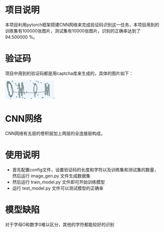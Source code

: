 # 项目说明
本项目利用pytorch框架搭建CNN网络来完成验证码识别这一任务，本项目用到的训练集有100000张图片，测试集有10000张图片，识别的正确率达到了94.500000 %。


# 验证码
项目中用到的验证码都是用captcha库来生成的，具体的图片如下：

![captcha](https://raw.githubusercontent.com/Pluto00/pytorch-captcha/master/dataset/test/0MQM_1566728514.png)

# CNN网络
CNN网络有五层的卷积层加上两层的全连接层构成。

# 使用说明
- 首先配置config文件，设置验证码的长度和字符以及训练集和测试集的数量，然后运行 image_gen.py 文件生成数据集
- 然后运行 train_model.py 文件即可开始训练模型
- 运行 test_model.py 文件可以测试模型的正确率

# 模型缺陷
对于字母O和数字0难以区分，其他的字符都能较好的识别
